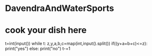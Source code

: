 # DavendraAndWaterSports
# cook your dish here
t=int(input())
while t:
    z,y,a,b,c=map(int,input().split())
    if((y+a+b+c)<=z):
        print("yes")
    else:
        print("no")
    t-=1
